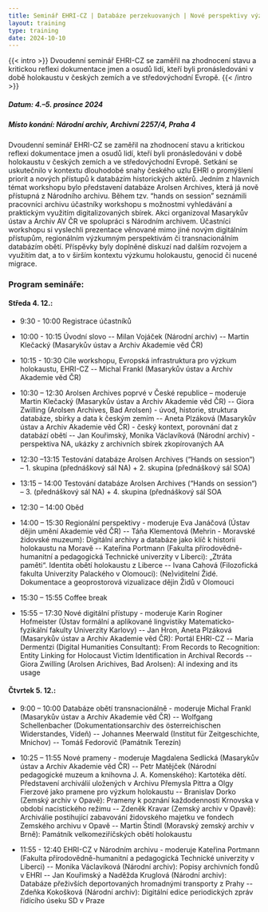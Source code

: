 ```yaml
---
title: Seminář EHRI-CZ | Databáze perzekuovaných | Nové perspektivy výzkumu, vzdělávání a připomínání holokaustu
layout: training
type: training
date: 2024-10-10
---
```


{{< intro >}}
Dvoudenní seminář EHRI-CZ se zaměřil na zhodnocení stavu a kritickou reflexi dokumentace jmen a osudů lidí, kteří byli pronásledováni v době holokaustu v českých zemích a ve středovýchodní Evropě.
{{< /intro >}}

##### Datum: 4.–5. prosince 2024
##### Místo konání: Národní archiv, Archivní 2257/4, Praha 4
Dvoudenní seminář EHRI-CZ se zaměřil na zhodnocení stavu a kritickou reflexi dokumentace jmen a osudů lidí, kteří byli pronásledováni v době holokaustu v českých zemích a ve středovýchodní Evropě. Setkání se uskutečnilo v kontextu dlouhodobé snahy českého uzlu EHRI o promýšlení priorit a nových přístupů k databázím historických aktérů. Jedním z hlavních témat workshopu bylo představení databáze Arolsen Archives, která já nově přístupná z Národního archivu. Během tzv. “hands on session” seznámili pracovníci archivu účastníky workshopu s možnostmi vyhledávání a praktickým využitím digitalizovaných sbírek. 
Akci organizoval Masarykův ústav a Archiv AV ČR ve spolupráci s Národním archivem. Účastníci workshopu si vyslechli prezentace věnované mimo jiné novým digitálním přístupům, regionálním výzkumným perspektivám či transnacionálním databázím obětí. Příspěvky byly doplněné diskuzí nad dalším rozvojem a využitím dat, a to v širším kontextu výzkumu holokaustu, genocid či nucené migrace.

### Program semináře:

#### Středa 4. 12.:

- 9:30 - 10:00 Registrace účastníků
- 10:00 - 10:15 Úvodní slovo
  -- Milan Vojáček (Národní archiv)
  -- Martin Klečacký (Masarykův ústav a Archiv Akademie věd ČR)
   
- 10:15 - 10:30 Cíle workshopu, Evropská infrastruktura pro výzkum holokaustu, EHRI-CZ
    -- Michal Frankl (Masarykův ústav a Archiv Akademie věd ČR)
  
- 10:30 – 12:30 Arolsen Archives poprvé v České republice – moderuje Martin Klečacký (Masarykův ústav a Archiv Akademie věd ČR)
  -- Giora Zwilling (Arolsen Archives, Bad Arolsen) - úvod, historie, struktura databáze, sbírky a data k českým zemím
  -- Aneta Plzáková (Masarykův ústav a Archiv Akademie věd ČR) - český kontext, porovnání dat z databází obětí
  -- Jan Kouřimský, Monika Václavíková (Národní archiv) - perspektiva NA, ukázky z archivních sbírek zkopírovaných AA
 
- 12:30 –13:15 Testování databáze Arolsen Archives (“Hands on session“) – 1. skupina (přednáškový sál NA) + 2. skupina (přednáškový sál SOA)
- 13:15 – 14:00 Testování databáze Arolsen Archives (“Hands on session“) – 3. (přednáškový sál NA) + 4. skupina (přednáškový sál SOA
  
- 12:30 – 14:00 Oběd
  
- 14:00 – 15:30 Regionální perspektivy - moderuje Eva Janáčová (Ústav dějin umění Akademie věd ČR)
  -- Táňa Klementová (Mehrin - Moravské židovské muzeum): Digitální archivy a databáze jako klíč k historii holokaustu na Moravě
  -- Kateřina Portmann (Fakulta přírodovědně-humanitní a pedagogická Technické univerzity v Liberci): „Ztráta paměti“. Identita obětí holokaustu z Liberce
  -- Ivana Cahová (Filozofická fakulta Univerzity Palackého v Olomouci): (Ne)viditelní Židé. Dokumentace a geoprostorová vizualizace dějin Židů v Olomouci
  
- 15:30 – 15:55 Coffee break
  
- 15:55 – 17:30 Nové digitální přístupy - moderuje Karin Roginer Hofmeister (Ústav formální a aplikované lingvistiky Matematicko-fyzikální fakulty Univerzity Karlovy)
    -- Jan Hron, Aneta Plzáková (Masarykův ústav a Archiv Akademie věd ČR): Portál EHRI-CZ
    -- Maria Dermentzi (Digital Humanities Consultant): From Records to Recognition: Entity Linking for Holocaust Victim Identification in Archival Records
    -- Giora Zwilling (Arolsen Arichives, Bad Arolsen): Al indexing and its usage

#### Čtvrtek 5. 12.:

- 9:00 – 10:00 Databáze obětí transnacionálně - moderuje Michal Frankl (Masarykův ústav a Archiv Akademie věd ČR)
    -- Wolfgang Schellenbacher (Dokumentationsarchiv des österreichischen Widerstandes, Vídeň)
    -- Johannes Meerwald (Institut für Zeitgeschichte, Mnichov)
    -- Tomáš Fedorovič (Památník Terezín)
  
- 10:25 – 11:55 Nové prameny - moderuje Magdalena Sedlická (Masarykův ústav a Archiv Akademie věd ČR)
    -- Petr Matějček (Národní pedagogické muzeum a knihovna J. A. Komenského): Kartotéka dětí. Představení archiválií uložených v Archivu Přemysla Pittra a Olgy Fierzové jako pramene pro výzkum holokaustu
    -- Branislav Dorko (Zemský archiv v Opavě): Prameny k poznání každodennosti Krnovska v období nacistického režimu
    -- Zdeněk Kravar (Zemský archiv v Opavě): Archiválie postihující zabavování židovského majetku ve fondech Zemského archivu v Opavě
    -- Martin Štindl (Moravský zemský archiv v Brně): Památník velkomeziříčských obětí holokaustu
  
- 11:55 - 12:40 EHRI-CZ v Národním archivu - moderuje Kateřina Portmann (Fakulta přírodovědně-humanitní a pedagogická Technické univerzity v Liberci)
    -- Monika Václavíková (Národní archiv): Popisy archivních fondů v EHRI
    -- Jan Kouřimský a Naděžda Kruglová (Národní archiv): Databáze přeživších deportovaných hromadnými transporty z Prahy
    -- Zdeňka Kokošková (Národní archiv): Digitální edice periodických zpráv řídícího úseku SD v Praze
